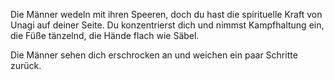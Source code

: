 Die Männer wedeln mit ihren Speeren, doch du hast die spirituelle Kraft von Unagi auf deiner Seite.
Du konzentrierst dich und nimmst Kampfhaltung ein, die Füße tänzelnd, die Hände flach wie Säbel.

Die Männer sehen dich erschrocken an und weichen ein paar Schritte zurück.